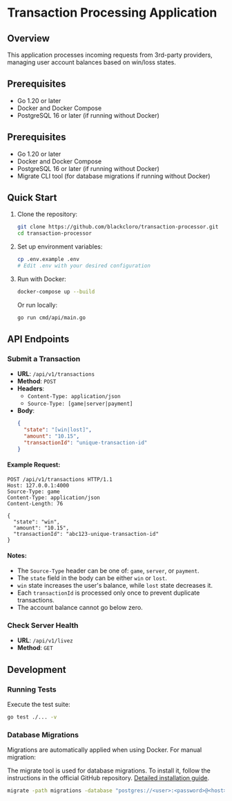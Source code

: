 # Transaction Processing Application

## Overview

This application processes incoming requests from 3rd-party providers, managing user account balances based on win/loss states.

## Prerequisites

- Go 1.20 or later
- Docker and Docker Compose
- PostgreSQL 16 or later (if running without Docker)

## Prerequisites

- Go 1.20 or later
- Docker and Docker Compose
- PostgreSQL 16 or later (if running without Docker)
- Migrate CLI tool (for database migrations if running without Docker)

## Quick Start

1. Clone the repository:
   ```sh
   git clone https://github.com/blackcloro/transaction-processor.git
   cd transaction-processor
   ```

2. Set up environment variables:
   ```sh
   cp .env.example .env
   # Edit .env with your desired configuration
   ```

3. Run with Docker:
   ```sh
   docker-compose up --build
   ```

   Or run locally:
   ```sh
   go run cmd/api/main.go
   ```


## API Endpoints

### Submit a Transaction

- **URL**: `/api/v1/transactions`
- **Method**: `POST`
- **Headers**:
   - `Content-Type: application/json`
   - `Source-Type: [game|server|payment]`
- **Body**:
  ```json
  {
    "state": "[win|lost]",
    "amount": "10.15",
    "transactionId": "unique-transaction-id"
  }
  ```

#### Example Request:
```http
POST /api/v1/transactions HTTP/1.1
Host: 127.0.0.1:4000
Source-Type: game
Content-Type: application/json
Content-Length: 76

{
  "state": "win",
  "amount": "10.15",
  "transactionId": "abc123-unique-transaction-id"
}
```

#### Notes:
- The `Source-Type` header can be one of: `game`, `server`, or `payment`.
- The `state` field in the body can be either `win` or `lost`.
- `win` state increases the user's balance, while `lost` state decreases it.
- Each `transactionId` is processed only once to prevent duplicate transactions.
- The account balance cannot go below zero.

### Check Server Health

- **URL**: `/api/v1/livez`
- **Method**: `GET`


## Development

### Running Tests

Execute the test suite:
```sh
go test ./... -v
```

### Database Migrations

Migrations are automatically applied when using Docker. For manual migration:

The migrate tool is used for database migrations. To install it, follow the instructions in the official GitHub repository.
[Detailed installation guide](https://github.com/golang-migrate/migrate/tree/master/cmd/migrate#installation).

```sh
migrate -path migrations -database "postgres://<user>:<password>@<host>:<port>/<dbname>?sslmode=disable" up
```